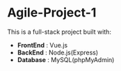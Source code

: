# Agile-Project-1
This is a full-stack project built with:
- **FrontEnd** : Vue.js
- **BackEnd** : Node.js(Express)
- **Database** : MySQL(phpMyAdmin)